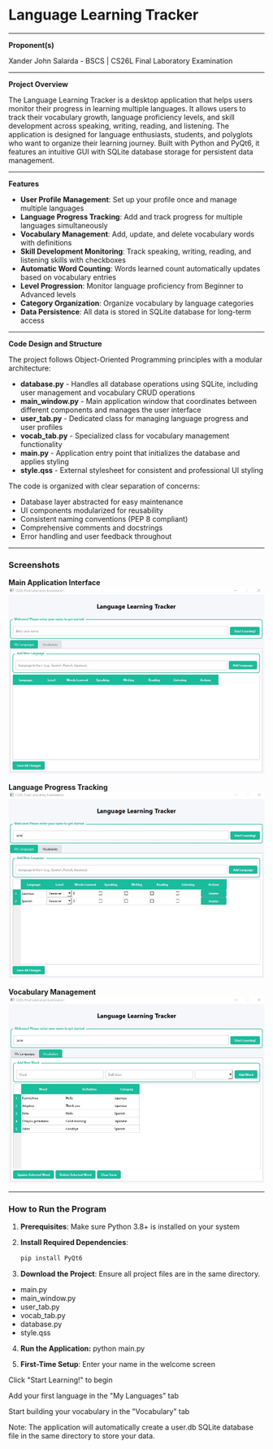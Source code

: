 # Language Learning Tracker

---

**Proponent(s)**

Xander John Salarda - BSCS |  CS26L Final Laboratory Examination

---

**Project Overview**

The Language Learning Tracker is a desktop application that helps users monitor their progress in learning multiple languages. It allows users to track their vocabulary growth, language proficiency levels, and skill development across speaking, writing, reading, and listening. The application is designed for language enthusiasts, students, and polyglots who want to organize their learning journey. Built with Python and PyQt6, it features an intuitive GUI with SQLite database storage for persistent data management.

---

**Features**

- **User Profile Management**: Set up your profile once and manage multiple languages
- **Language Progress Tracking**: Add and track progress for multiple languages simultaneously
- **Vocabulary Management**: Add, update, and delete vocabulary words with definitions
- **Skill Development Monitoring**: Track speaking, writing, reading, and listening skills with checkboxes
- **Automatic Word Counting**: Words learned count automatically updates based on vocabulary entries
- **Level Progression**: Monitor language proficiency from Beginner to Advanced levels
- **Category Organization**: Organize vocabulary by language categories
- **Data Persistence**: All data is stored in SQLite database for long-term access

---

**Code Design and Structure**

The project follows Object-Oriented Programming principles with a modular architecture:

- **database.py** - Handles all database operations using SQLite, including user management and vocabulary CRUD operations
- **main_window.py** - Main application window that coordinates between different components and manages the user interface
- **user_tab.py** - Dedicated class for managing language progress and user profiles
- **vocab_tab.py** - Specialized class for vocabulary management functionality
- **main.py** - Application entry point that initializes the database and applies styling
- **style.qss** - External stylesheet for consistent and professional UI styling

The code is organized with clear separation of concerns:
- Database layer abstracted for easy maintenance
- UI components modularized for reusability
- Consistent naming conventions (PEP 8 compliant)
- Comprehensive comments and docstrings
- Error handling and user feedback throughout

---

### Screenshots

**Main Application Interface**
![Main Interface](screenshots/main_interface.jpg)

**Language Progress Tracking**
![Languages Tab](screenshots/languages_tab.jpg)

**Vocabulary Management**
![Vocabulary Tab](screenshots/vocabulary_tab.jpg)

---

### How to Run the Program

1. **Prerequisites**: Make sure Python 3.8+ is installed on your system

2. **Install Required Dependencies**:
   ```bash
   pip install PyQt6

3. **Download the Project**: Ensure all project files are in the same directory.

- main.py
- main_window.py
- user_tab.py
- vocab_tab.py
- database.py
- style.qss

4. **Run the Application:**
python main.py

5. **First-Time Setup**:
Enter your name in the welcome screen

Click "Start Learning!" to begin

Add your first language in the "My Languages" tab

Start building your vocabulary in the "Vocabulary" tab


Note: The application will automatically create a user.db SQLite database file in the same directory to store your data.

